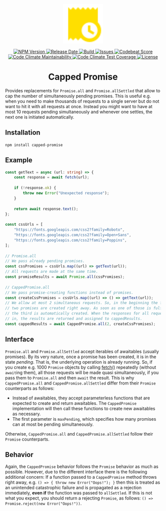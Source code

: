 <p align="center">
  <img width="128" src="https://raw.githubusercontent.com/andreashuber69/capped-promise/develop/doc/icon.svg?sanitize=true">
</p>
<p align="center">
  <a href="https://www.npmjs.com/package/capped-promise">
    <img src="https://img.shields.io/npm/v/capped-promise" alt="NPM Version">
  </a>
  <a href="https://github.com/andreashuber69/capped-promise/releases/latest">
    <img src="https://img.shields.io/github/release-date/andreashuber69/capped-promise.svg" alt="Release Date">
  </a>
  <a href="https://travis-ci.com/github/andreashuber69/capped-promise">
    <img src="https://travis-ci.com/andreashuber69/capped-promise.svg?branch=master" alt="Build">
  </a>
  <a href="https://github.com/andreashuber69/capped-promise/issues">
    <img src="https://img.shields.io/github/issues-raw/andreashuber69/capped-promise.svg" alt="Issues">
  </a>
  <a href="https://codebeat.co/projects/github-com-andreashuber69-capped-promise-develop">
    <img src="https://codebeat.co/badges/fd40f089-dc96-44ab-b45b-7f12f0936bee" alt="Codebeat Score">
  </a>
  <a href="https://codeclimate.com/github/andreashuber69/capped-promise/maintainability">
    <img src="https://api.codeclimate.com/v1/badges/10eb936245c62547a163/maintainability" alt="Code Climate Maintainability">
  </a>
  <a href="https://codeclimate.com/github/andreashuber69/capped-promise/test_coverage">
    <img src="https://api.codeclimate.com/v1/badges/10eb936245c62547a163/test_coverage" alt="Code Climate Test Coverage">
  </a>
  <a href="https://github.com/andreashuber69/capped-promise/blob/master/LICENSE">
    <img src="https://img.shields.io/github/license/andreashuber69/capped-promise.svg" alt="License">
  </a>
</p>

<h1 align="center">Capped Promise</h1>

Provides replacements for `Promise.all` and `Promise.allSettled` that allow to cap the number of simultaneously pending
promises. This is useful e.g. when you need to make thousands of requests to a single server but do not want to hit it
with all requests at once. Instead you might want to have at most 10 requests pending simultaneously and whenever one
settles, the next one is initiated automatically.

## Installation

`npm install capped-promise`

## Example

```ts
const getText = async (url: string) => {
    const response = await fetch(url);

    if (!response.ok) {
        throw new Error("Unexpected response");
    }

    return await response.text();
};

const cssUrls = [
    "https://fonts.googleapis.com/css2?family=Roboto",
    "https://fonts.googleapis.com/css2?family=Open+Sans",
    "https://fonts.googleapis.com/css2?family=Poppins",
];

// Promise.all
// We pass already pending promises.
const cssPromises = cssUrls.map((url) => getText(url));
// All requests are made at the same time.
const promiseResults = await Promise.all(cssPromises);

// CappedPromise.all
// We pass promise-creating functions instead of promises.
const createCssPromises = cssUrls.map((url) => () => getText(url));
// We allow at most 2 simultaneous requests. So, in the beginning the first
// two promises are created right away. As soon as one of those is fulfilled,
// the third is automatically created. When the responses for all requests are
// in, the results are returned and assigned to cappedResults.
const cappedResults = await CappedPromise.all(2, createCssPromises);
```

## Interface

`Promise.all` and `Promise.allSettled` accept iterables of awaitables (usually promises). By its very nature, once a
promise has been created, it is in the state *pending*. That is, the underlying operation is already running. So, if you
create e.g. 1000 `Promise` objects by calling [fetch()](https://developer.mozilla.org/en-US/docs/Web/API/fetch)
repeatedly (without `await`ing them), all those requests will be made quasi simultaneously, if you pass them to
`Promise.all` and then `await` the result. This is why `CappedPromise.all` and `CappedPromise.allSettled` differ from
their `Promise` counterparts as follows:

- Instead of awaitables, they accept parameterless functions that are expected to create and return awaitables. The
  `CappedPromise` implementation will then call these functions to create new awaitables as necessary.
- The first parameter is `maxPending`, which specifies how many promises can at most be pending simultaneously.

Otherwise, `CappedPromise.all` and `CappedPromise.allSettled` follow their `Promise` counterparts.

## Behavior

Again, the `CappedPromise` behavior follows the `Promise` behavior as much as possible. However, due to the different
interface there is the following additional concern: If a function passed to a `CappedPromise` method throws right away,
e.g. `() => { throw new Error("Oops!"); }` then this is treated as an unintended catastrophic failure and is propagated
as a rejection immediately, **even if** the function was passed to `allSettled`. If this is not what you expect, you
should return a rejecting `Promise`, as follows: `() => Promise.reject(new Error("Oops!"))`.
